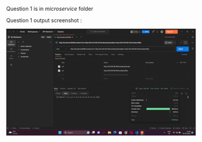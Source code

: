 Question 1 is in _microservice_ folder

Question 1 output screenshot :

![Question 1 output screenshot](microservice/output.jpeg)